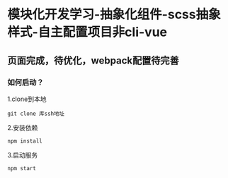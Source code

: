<!--
 * @Description: 
 * @Date: 2019-06-25 11:27:15
 * @LastEditors: HenryDong
 * @LastEditTime: 2019-06-28 11:15:32
 -->
# 模块化开发学习-抽象化组件-scss抽象样式-自主配置项目非cli-vue <br/>

## 页面完成，待优化，webpack配置待完善

### 如何启动？
1.clone到本地
```
git clone 库ssh地址
```
2.安装依赖
```
npm install
```
3.启动服务
```
npm start
```
